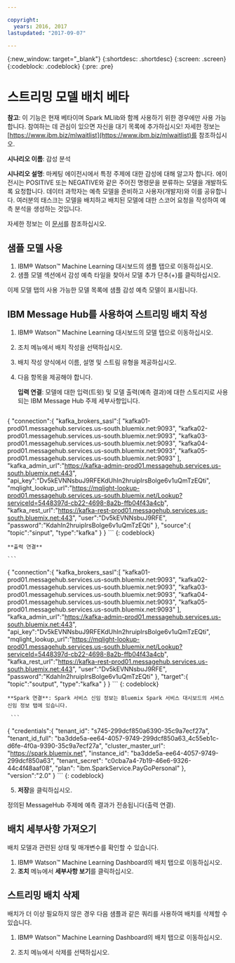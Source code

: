 ```yaml
---

copyright:
  years: 2016, 2017
lastupdated: "2017-09-07"

---
```


{:new_window: target="_blank"}
{:shortdesc: .shortdesc}
{:screen: .screen}
{:codeblock: .codeblock}
{:pre: .pre}

# 스트리밍 모델 배치 <span class='tag--beta'>베타</span>

**참고**: 이 기능은 현재 베타이며 Spark MLlib와 함께 사용하기 위한 경우에만 사용 가능합니다. 참여하는 데 관심이 있으면 자신을 대기 목록에 추가하십시오!
자세한 정보는 [https://www.ibm.biz/mlwaitlist](https://www.ibm.biz/mlwaitlist)를 참조하십시오.

**시나리오 이름**: 감성 분석

**시나리오 설명**: 마케팅 에이전시에서 특정 주제에 대한 감성에 대해 알고자 합니다.
에이전시는 POSITIVE 또는 NEGATIVE와 같은 주어진 명령문을 분류하는 모델을
개발하도록 요청합니다. 데이터 과학자는 예측 모델을 준비하고
사용자(개발자)와 이를 공유합니다. 여러분의 태스크는
모델을 배치하고 배치된 모델에 대한 스코어 요청을 작성하여 예측 분석을 생성하는 것입니다. 

자세한 정보는 이 [문서](https://github.com/pmservice/tweet-sentiment-prediction)를 참조하십시오.

## 샘플 모델 사용

1. IBM® Watson™ Machine Learning 대시보드의 샘플 탭으로 이동하십시오. 
2. 샘플 모델 섹션에서 감성 예측 타일을 찾아서 모델 추가 단추(+)를 클릭하십시오. 

이제 모델 탭의 사용 가능한 모델 목록에 샘플 감성 예측 모델이 표시됩니다. 


## IBM Message Hub를 사용하여 스트리밍 배치 작성

1.  IBM® Watson™ Machine Learning 대시보드의 모델 탭으로 이동하십시오. 
2.  조치 메뉴에서 배치 작성을 선택하십시오.
3.  배치 작성 양식에서 이름, 설명 및 스트림 유형을 제공하십시오.
4.  다음 항목을 제공해야 합니다. 

    **입력 연결**: 모델에 대한 입력(트윗) 및 모델 출력(예측 결과)에 대한 스토리지로 사용되는 IBM Message Hub 주제 세부사항입니다.

    ```
  {
     "connection":{
      "kafka_brokers_sasl":[
         "kafka01-prod01.messagehub.services.us-south.bluemix.net:9093",
         "kafka02-prod01.messagehub.services.us-south.bluemix.net:9093",
         "kafka03-prod01.messagehub.services.us-south.bluemix.net:9093",
         "kafka04-prod01.messagehub.services.us-south.bluemix.net:9093",
         "kafka05-prod01.messagehub.services.us-south.bluemix.net:9093"
      ],
      "kafka_admin_url":"https://kafka-admin-prod01.messagehub.services.us-south.bluemix.net:443",
      "api_key":"Dv5kEVNNsbuJ9RFEKdUhIn2hruipIrsBolge6v1uQmTzEQti",
      "mqlight_lookup_url":"https://mqlight-lookup-prod01.messagehub.services.us-south.bluemix.net/Lookup?serviceId=5448397d-cb22-4698-8a2b-ffb04f43a4cb",
      "kafka_rest_url":"https://kafka-rest-prod01.messagehub.services.us-south.bluemix.net:443",
      "user":"Dv5kEVNNsbuJ9RFE",
      "password":"KdahIn2hruipIrsBolge6v1uQmTzEQti"
   },
   "source":{
      "topic":"sinput",
         "type":"kafka"
      }
   }
    ```
    {: codeblock}

    **출력 연결**

    ```
 {
    "connection":{
       "kafka_brokers_sasl":[
          "kafka01-prod01.messagehub.services.us-south.bluemix.net:9093",
          "kafka02-prod01.messagehub.services.us-south.bluemix.net:9093",
          "kafka03-prod01.messagehub.services.us-south.bluemix.net:9093",
          "kafka04-prod01.messagehub.services.us-south.bluemix.net:9093",
          "kafka05-prod01.messagehub.services.us-south.bluemix.net:9093"
       ],
       "kafka_admin_url":"https://kafka-admin-prod01.messagehub.services.us-south.bluemix.net:443",
       "api_key":"Dv5kEVNNsbuJ9RFEKdUhIn2hruipIrsBolge6v1uQmTzEQti",
       "mqlight_lookup_url":"https://mqlight-lookup-prod01.messagehub.services.us-south.bluemix.net/Lookup?serviceId=5448397d-cb22-4698-8a2b-ffb04f43a4cb",
       "kafka_rest_url":"https://kafka-rest-prod01.messagehub.services.us-south.bluemix.net:443",
       "user":"Dv5kEVNNsbuJ9RFE",
       "password":"KdahIn2hruipIrsBolge6v1uQmTzEQti"
    },
    "target":{
       "topic":"soutput",
       "type":"kafka"
    }
 }
    ```
    {: codeblock}

    **Spark 연결**: Spark 서비스 신임 정보는 Bluemix Spark 서비스 대시보드의 서비스 신임 정보 탭에 있습니다.

     ```
{
     "credentials":{
       "tenant_id": "s745-299dcf850a6390-35c9a7ecf27a",
       "tenant_id_full": "ba3dde5a-ee64-4057-9749-299dcf850a63_4c55eb1c-d6fe-4f0a-9390-35c9a7ecf27a",
       "cluster_master_url": "https://spark.bluemix.net",
       "instance_id": "ba3dde5a-ee64-4057-9749-299dcf850a63",
       "tenant_secret": "c0cba7a4-7b19-46e6-9326-44c4f48aaf08",
       "plan": "ibm.SparkService.PayGoPersonal"
     },
     "version":"2.0"
}
     ```
     {: codeblock}

5. **저장**을 클릭하십시오.

정의된 MessageHub 주제에 예측 결과가 전송됩니다(출력 연결).

## 배치 세부사항 가져오기

배치 모델과 관련된 상태 및 매개변수를 확인할 수 있습니다.

1. IBM® Watson™ Machine Learning Dashboard의 배치 탭으로
   이동하십시오.
2. **조치** 메뉴에서 **세부사항 보기**를 클릭하십시오.

## 스트리밍 배치 삭제

배치가 더 이상 필요하지 않은 경우 다음 샘플과 같은 쿼리를 사용하여
배치를 삭제할 수 있습니다.

1. IBM® Watson™ Machine Learning Dashboard의 배치 탭으로
   이동하십시오.

2. 조치 메뉴에서 삭제를 선택하십시오.
